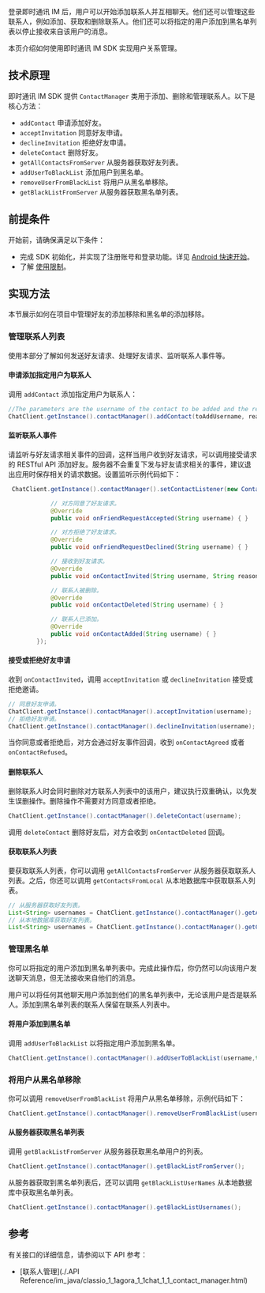 登录即时通讯 IM 后，用户可以开始添加联系人并互相聊天。他们还可以管理这些联系人，例如添加、获取和删除联系人。他们还可以将指定的用户添加到黑名单列表以停止接收来自该用户的消息。

本页介绍如何使用即时通讯 IM SDK 实现用户关系管理。

## 技术原理

即时通讯 IM SDK 提供 `ContactManager` 类用于添加、删除和管理联系人。以下是核心方法：

- `addContact` 申请添加好友。
- `acceptInvitation` 同意好友申请。
- `declineInvitation` 拒绝好友申请。
- `deleteContact` 删除好友。
- `getAllContactsFromServer` 从服务器获取好友列表。
- `addUserToBlackList` 添加用户到黑名单。
- `removeUserFromBlackList` 将用户从黑名单移除。
- `getBlackListFromServer` 从服务器获取黑名单列表。

## 前提条件

开始前，请确保满足以下条件：

- 完成 SDK 初始化，并实现了注册账号和登录功能。详见 [Android 快速开始](./agora_chat_get_started_android?platform=Android)。
- 了解 [使用限制](./agora_chat_limitation?platform=Android)。

## 实现方法

本节展示如何在项目中管理好友的添加移除和黑名单的添加移除。

### 管理联系人列表

使用本部分了解如何发送好友请求、处理好友请求、监听联系人事件等。

#### 申请添加指定用户为联系人

调用 `addContact` 添加指定用户为联系人：

```java
//The parameters are the username of the contact to be added and the reason for adding
ChatClient.getInstance().contactManager().addContact(toAddUsername, reason);
```

#### 监听联系人事件

请监听与好友请求相关事件的回调，这样当用户收到好友请求，可以调用接受请求的 RESTful API 添加好友。服务器不会重复下发与好友请求相关的事件，建议退出应用时保存相关的请求数据。设置监听示例代码如下：

```java
 ChatClient.getInstance().contactManager().setContactListener(new ContactListener() {

            // 对方同意了好友请求。
            @Override
            public void onFriendRequestAccepted(String username) { }

            // 对方拒绝了好友请求。
            @Override
            public void onFriendRequestDeclined(String username) { }

            // 接收到好友请求。
            @Override
            public void onContactInvited(String username, String reason) { }

            // 联系人被删除。
            @Override
            public void onContactDeleted(String username) { }

            // 联系人已添加。
            @Override
            public void onContactAdded(String username) { }
        });
```

#### 接受或拒绝好友申请

收到 `onContactInvited`，调用 `acceptInvitation` 或 `declineInvitation` 接受或拒绝邀请。

```java
// 同意好友申请。
ChatClient.getInstance().contactManager().acceptInvitation(username);
// 拒绝好友申请。
ChatClient.getInstance().contactManager().declineInvitation(username);
```

当你同意或者拒绝后，对方会通过好友事件回调，收到 `onContactAgreed` 或者 `onContactRefused`。

#### 删除联系人

删除联系人时会同时删除对方联系人列表中的该用户，建议执行双重确认，以免发生误删操作。删除操作不需要对方同意或者拒绝。

```java
ChatClient.getInstance().contactManager().deleteContact(username);
```

调用 `deleteContact` 删除好友后，对方会收到 `onContactDeleted` 回调。

#### 获取联系人列表

要获取联系人列表，你可以调用 `getAllContactsFromServer` 从服务器获取联系人列表。之后，你还可以调用 `getContactsFromLocal` 从本地数据库中获取联系人列表。

```java
// 从服务器获取好友列表。
List<String> usernames = ChatClient.getInstance().contactManager().getAllContactsFromServer();
// 从本地数据库获取好友列表。
List<String> usernames = ChatClient.getInstance().contactManager().getContactsFromLocal
```

### 管理黑名单

你可以将指定的用户添加到黑名单列表中。完成此操作后，你仍然可以向该用户发送聊天消息，但无法接收来自他们的消息。

用户可以将任何其他聊天用户添加到他们的黑名单列表中，无论该用户是否是联系人。添加到黑名单列表的联系人保留在联系人列表中。

#### 将用户添加到黑名单

调用 `addUserToBlackList` 以将指定用户添加到黑名单。

```java
ChatClient.getInstance().contactManager().addUserToBlackList(username,true);
```

### 将用户从黑名单移除

你可以调用 `removeUserFromBlackList` 将用户从黑名单移除，示例代码如下：

```java
ChatClient.getInstance().contactManager().removeUserFromBlackList(username);
```

#### 从服务器获取黑名单列表

调用 `getBlackListFromServer` 从服务器获取黑名单用户的列表。

```java
ChatClient.getInstance().contactManager().getBlackListFromServer();
```

从服务器获取到黑名单列表后，还可以调用 `getBlackListUserNames` 从本地数据库中获取黑名单列表。

```java
ChatClient.getInstance().contactManager().getBlackListUsernames();
```

## 参考

有关接口的详细信息，请参阅以下 API 参考：

- [联系人管理](./.API Reference/im_java/classio_1_1agora_1_1chat_1_1_contact_manager.html)